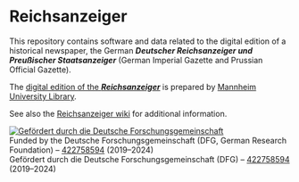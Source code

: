 # Reichsanzeiger

This repository contains software and data related to the digital edition
of a historical newspaper, the German
***Deutscher Reichsanzeiger und Preußischer Staatsanzeiger***
(German Imperial Gazette and Prussian Official Gazette).

The [digital edition of the ***Reichsanzeiger***](https://digi.bib.uni-mannheim.de/periodika/reichsanzeiger/)
is prepared by [Mannheim University Library](https://www.bib.uni-mannheim.de/en/).

See also the [Reichsanzeiger wiki](https://github.com/UB-Mannheim/Reichsanzeiger/wiki)
for additional information.

[![Gefördert durch die Deutsche Forschungsgemeinschaft](https://www2.bib.uni-mannheim.de/dfg_logo_schriftzug_blau_foerderung_klein.jpg)](https://www.dfg.de/)<br>
Funded by the Deutsche Forschungsgemeinschaft (DFG, German Research Foundation) – [422758594](https://gepris.dfg.de/gepris/projekt/422758594?language=en) (2019–2024)<br>
Gefördert durch die Deutsche Forschungsgemeinschaft (DFG) – [422758594](https://gepris.dfg.de/gepris/projekt/422758594?language=de) (2019–2024)

